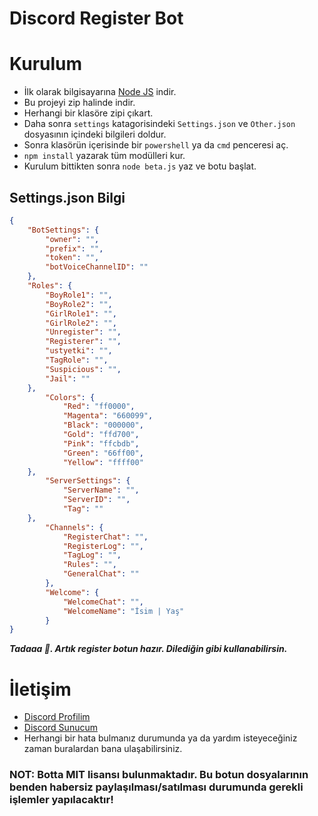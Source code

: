 # Discord Register Bot

# Kurulum
* İlk olarak bilgisayarına [Node JS](https://nodejs.org/en/) indir.
* Bu projeyi zip halinde indir.
* Herhangi bir klasöre zipi çıkart.
* Daha sonra  `settings` katagorisindeki `Settings.json` ve `Other.json` dosyasının içindeki bilgileri doldur.
* Sonra klasörün içerisinde bir `powershell` ya da `cmd` penceresi aç.
* ```npm install``` yazarak tüm modülleri kur.
* Kurulum bittikten sonra ```node beta.js``` yaz ve botu başlat.

## Settings.json Bilgi

```json
{
    "BotSettings": {
        "owner": "",
        "prefix": "",
        "token": "",
        "botVoiceChannelID": ""
    },
    "Roles": {
        "BoyRole1": "",
        "BoyRole2": "",
        "GirlRole1": "",
        "GirlRole2": "",
        "Unregister": "",
        "Registerer": "",
        "ustyetki": "",
        "TagRole": "",
        "Suspicious": "",
        "Jail": ""
    },
        "Colors": {
            "Red": "ff0000",
            "Magenta": "660099",
            "Black": "000000",
            "Gold": "ffd700",
            "Pink": "ffcbdb",
            "Green": "66ff00",
            "Yellow": "ffff00"
    },
        "ServerSettings": {
            "ServerName": "",
            "ServerID": "",
            "Tag": ""
    },
        "Channels": {
            "RegisterChat": "",
            "RegisterLog": "",
            "TagLog": "",
            "Rules": "",
            "GeneralChat": ""
        },
        "Welcome": {
            "WelcomeChat": "",
            "WelcomeName": "İsim | Yaş"
        }
}
```


***Tadaaa 🎉. Artık register botun hazır. Dilediğin gibi kullanabilirsin.***

# İletişim
* [Discord Profilim](https://discord.com/users/780891365063917572)
* [Discord Sunucum](https://discord.gg/58UAMVJTSH)
* Herhangi bir hata bulmanız durumunda ya da yardım isteyeceğiniz zaman buralardan bana ulaşabilirsiniz.

### NOT: Botta MIT lisansı bulunmaktadır. Bu botun dosyalarının benden habersiz paylaşılması/satılması durumunda gerekli işlemler yapılacaktır!